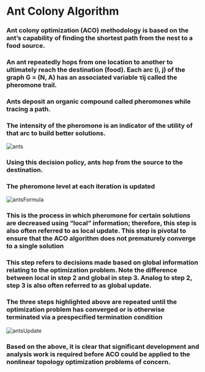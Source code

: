 # Ant Colony Algorithm

 ### Ant colony optimization (ACO) methodology is based on the ant’s capability of finding the shortest path from the nest to a food source.

  ### An ant repeatedly hops from one location to another to ultimately reach the destination (food). Each arc (i, j) of the graph G = (N, A) has an associated variable τij called the pheromone trail.

 ### Ants deposit an organic compound called pheromones while tracing a path.

  ### The intensity of the pheromone is an indicator of the utility of that arc to build better solutions.

![ants](https://user-images.githubusercontent.com/51750773/91031086-c3f59580-e608-11ea-9a9d-ee27ce5531a0.jpg)

  ### Using this decision policy, ants hop from the source to the destination.

  ### The pheromone level at each iteration is updated
  
![antsFormula](https://user-images.githubusercontent.com/51750773/91031772-b68cdb00-e609-11ea-8651-726cc444a99e.jpg)


  ### This is the process in which pheromone for certain solutions are decreased using “local” information; therefore, this step is also often referred to as local update. This step is pivotal to ensure that the ACO algorithm does not prematurely converge to a single solution

 ### This step refers to decisions made based on global information relating to the optimization problem. Note the difference between local in step 2 and global in step 3. Analog to step 2, step 3 is also often referred to as global update.

 ### The three steps highlighted above are repeated until the optimization problem has converged or is otherwise terminated via a prespecified termination condition
 
 ![antsUpdate](https://user-images.githubusercontent.com/51750773/91034877-606e6680-e60e-11ea-98cf-7d47a24593e7.jpg)


 ### Based on the above, it is clear that significant development and analysis work is required before ACO could be applied to the nonlinear topology optimization problems of concern.

